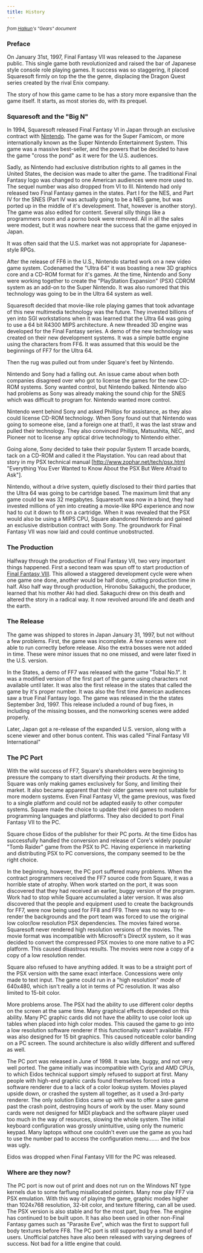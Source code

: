 ```yaml
---
title: History
---
```


<small>*from [Halkun](../User:Halkun)'s "Gears" document*</small>

  

### Preface

On January 31st, 1997, Final Fantasy VII was released to the Japanese public. This single game both revolutionized and raised the bar of Japanese style console role playing games. It success was so staggering, it placed Squaresoft firmly on top the the the genre, displacing the Dragon Quest series created by the rival Enix company.

The story of how this game came to be has a story more expansive than the game itself. It starts, as most stories do, with its prequel.

### Squaresoft and the "Big N"

In 1994, Squaresoft released Final Fantasy VI in Japan through an exclusive contract with [Nintendo](http://www.nintendo.com/). The game was for the Super Famicom, or more internationally known as the Super Nintendo Entertainment System. This game was a massive best-seller, and the powers that be decided to have the game "cross the pond" as it were for the U.S. audiences.

Sadly, as Nintendo had exclusive distribution rights to all games in the United States, the decision was made to alter the game. The traditional Final Fantasy logo was changed to one American audiences were more used to. The sequel number was also dropped from VI to III. Nintendo had only released two Final Fantasy games in the states. Part I for the NES, and Part IV for the SNES (Part IV was actually going to be a NES game, but was ported up in the middle of it's development. That, however is another story). The game was also edited for content. Several silly things like a programmers room and a porno book were removed. All in all the sales were modest, but it was nowhere near the success that the game enjoyed in Japan.

It was often said that the U.S. market was not appropriate for Japanese-style RPGs.

After the release of FF6 in the U.S., Nintendo started work on a new video game system. Codenamed the "Ultra 64" it was boasting a new 3D graphics core and a CD-ROM format for it's games. At the time, Nintendo and Sony were working together to create the "PlayStation Expansion" (PSX) CDROM system as an add-on to the Super Nintendo. It was also rumored that this technology was going to be in the Ultra 64 system as well.

Squaresoft decided that movie-like role playing games that took advantage of this new multimedia technology was the future. They invested billions of yen into SGI workstations when it was learned that the Ultra 64 was going to use a 64 bit R4300 MIPS architecture. A new threaded 3D engine was developed for the Final Fantasy series. A demo of the new technology was created on their new development systems. It was a simple battle engine using the characters from FF6. It was assumed that this would be the beginnings of FF7 for the Ultra 64.

Then the rug was pulled out from under Square's feet by Nintendo.

Nintendo and Sony had a falling out. An issue came about when both companies disagreed over who got to license the games for the new CD-ROM systems. Sony wanted control, but Nintendo balked. Nintendo also had problems as Sony was already making the sound chip for the SNES which was difficult to program for. Nintendo wanted more control.

Nintendo went behind Sony and asked Phillips for assistance, as they also could license CD-ROM technology. When Sony found out that Nintendo was going to someone else, (and a foreign one at that!), it was the last straw and pulled their technology. They also convinced Phillips, Matsushita, NEC, and Pioneer not to license any optical drive technology to Nintendo either.

Going alone, Sony decided to take their popular System 11 arcade boards, tack on a CD-ROM and called it the Playstation. You can read about that story in my PSX technical manual \[[<http://www.zophar.net/tech/psx.html>](http://www.zophar.net/tech/psx.html) "Everything You Ever Wanted to Know About the PSX But Were Afraid to Ask"\].

Nintendo, without a drive system, quietly disclosed to their third parties that the Ultra 64 was going to be cartridge based. The maximum limit that any game could be was 32 megabytes. Squaresoft was now in a bind, they had invested millions of yen into creating a movie-like RPG experience and now had to cut it down to fit on a cartridge. When it was revealed that the PSX would also be using a MIPS CPU, Square abandoned Nintendo and gained an exclusive distribution contract with Sony. The groundwork for Final Fantasy VII was now laid and could continue unobstructed.

### The Production

Halfway through the production of Final Fantasy VII, two very important things happened. First a second team was spun off to start production of [Final Fantasy VIII](../FF8). This allowed a staggered development cycle were when one game one done, another would be half done, cutting production time in half. Also half way through production, Hironobu Sakaguchi, the producer, learned that his mother Aki had died. Sakaguchi drew on this death and altered the story in a radical way. It now revolved around life and death and the earth.

### The Release

The game was shipped to stores in Japan January 31, 1997, but not without a few problems. First, the game was incomplete. A few scenes were not able to run correctly before release. Also the extra bosses were not added in time. These were minor issues that no one missed, and were later fixed in the U.S. version.

In the States, a demo of FF7 was released with the game "Tobal No.1". It was a modified version of the first part of the game using characters not available until later. It was also the first release in the states that called the game by it's proper number. It was also the first time American audiences saw a true Final Fantasy logo. The game was released in the the states September 3rd, 1997. This release included a round of bug fixes, in including of the missing bosses, and the nonworking scenes were added properly.

Later, Japan got a re-release of the expanded U.S. version, along with a scene viewer and other bonus content. This was called "Final Fantasy VII International"

### The PC Port

With the wild success of FF7, Square's shareholders were beginning to pressure the company to start diversifying their products. At the time, Square was only making games exclusively for Sony, and limiting their market. It also became apparent that their older games were not suitable for more modern systems. Even Final Fantasy VI, the game previous, was fixed to a single platform and could not be adapted easily to other computer systems. Square made the choice to update their old games to modern programming languages and platforms. They also decided to port Final Fantasy VII to the PC.

Square chose Eidos of the publisher for their PC ports. At the time Eidos has successfully handled the conversion and release of Core's widely popular "Tomb Raider" game from the PSX to PC. Having experience in marketing and distributing PSX to PC conversions, the company seemed to be the right choice.

In the beginning, however, the PC port suffered many problems. When the contract programmers received the FF7 source code from Square, it was a horrible state of atrophy. When work started on the port, it was soon discovered that they had received an earlier, buggy version of the program. Work had to stop while Square accumulated a later version. It was also discovered that the people and equipment used to create the backgrounds for FF7, were now being used for FF8 and FF9. There was no way to re-render the backgrounds and the port team was forced to use the original low color/low resolution PSX dependencies. The movies faired worse. Squaresoft never rendered high resolution versions of the movies. The movie format was incompatible with Microsoft's DirectX system, so it was decided to convert the compressed PSX movies to one more native to a PC platform. This caused disastrous results. The movies were now a copy of a copy of a low resolution render.

Square also refused to have anything added. It was to be a straight port of the PSX version with the same exact interface. Concessions were only made to text input. The game could run in a "high resolution" mode of 640x480, which isn't really a lot in terms of PC resolution. It was also limited to 15-bit color.

More problems arose. The PSX had the ability to use different color depths on the screen at the same time. Many graphical effects depended on this ability. Many PC graphic cards did not have the ability to use color look up tables when placed into high color modes. This caused the game to go into a low resolution software renderer if this functionality wasn't available. FF7 was also designed for 15 bit graphics. This caused noticeable color banding on a PC screen. The sound architecture is also wildly different and suffered as well.

The PC port was released in June of 1998. It was late, buggy, and not very well ported. The game initially was incompatible with Cyrix and AMD CPUs, to which Eidos technical support simply refused to support at first. Many people with high-end graphic cards found themselves forced into a software renderer due to a lack of a color lookup system. Movies played upside down, or crashed the system all together, as it used a 3rd-party renderer. The only solution Eidos came up with was to offer a save game past the crash point, destroying hours of work by the user. Many sound cards were not designed for MIDI playback and the software player used too much in the way of resources, slowing the whole system. The initial keyboard configuration was grossly unintuitive, using only the numeric keypad. Many laptops without one couldn't even use the game as you had to use the number pad to access the configuration menu....... and the box was ugly.

Eidos was dropped when Final Fantasy VIII for the PC was released.

### Where are they now?

The PC port is now out of print and does not run on the Windows NT type kernels due to some farflung misallocated pointers. Many now play FF7 via PSX emulation. With this way of playing the game, graphic modes higher than 1024x768 resolution, 32-bit color, and texture filtering, can all be used. The PSX version is also stable and for the most part, bug free. The engine has continued to be built upon. It has also been used in other non-Final Fantasy games such as "Parasite Eve", which was the first to support full body textures before FF8. The PC port is still supported by a small band of users. Unofficial patches have also been released with varying degrees of success. Not bad for a little engine that could.
